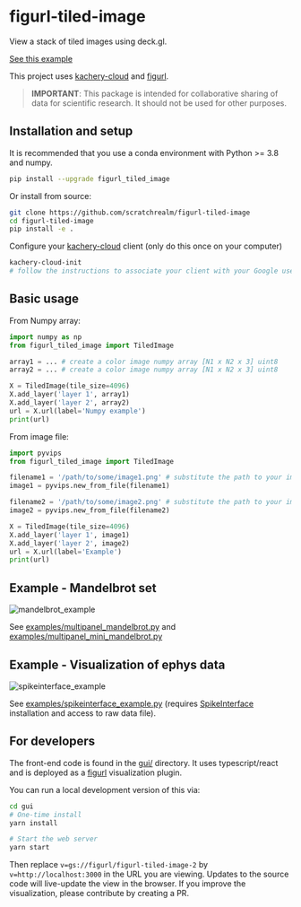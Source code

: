 # figurl-tiled-image

View a stack of tiled images using deck.gl.

[See this example](https://figurl.org/f?v=gs://figurl/figurl-tiled-image-2&d=ipfs://QmYDC6aw1dD3NLyvMjzhoZgXaU7XNMRScQ8NLLGS2gacM9&label=Mandelbrot%20tiled%20image)

This project uses [kachery-cloud](https://github.com/scratchrealm/kachery-cloud) and [figurl](https://github.com/scratchrealm/figurl2).

> **IMPORTANT**: This package is intended for collaborative sharing of data for scientific research. It should not be used for other purposes.

## Installation and setup

It is recommended that you use a conda environment with Python >= 3.8 and numpy.

```bash
pip install --upgrade figurl_tiled_image
```

Or install from source:

```bash
git clone https://github.com/scratchrealm/figurl-tiled-image
cd figurl-tiled-image
pip install -e .
```

Configure your [kachery-cloud](https://github.com/scratchrealm/kachery-cloud) client (only do this once on your computer)

```bash
kachery-cloud-init
# follow the instructions to associate your client with your Google user name on kachery-cloud
```

## Basic usage

From Numpy array:

```python
import numpy as np
from figurl_tiled_image import TiledImage

array1 = ... # create a color image numpy array [N1 x N2 x 3] uint8
array2 = ... # create a color image numpy array [N1 x N2 x 3] uint8

X = TiledImage(tile_size=4096)
X.add_layer('layer 1', array1)
X.add_layer('layer 2', array2)
url = X.url(label='Numpy example')
print(url)
```

From image file:

```python
import pyvips
from figurl_tiled_image import TiledImage

filename1 = '/path/to/some/image1.png' # substitute the path to your image
image1 = pyvips.new_from_file(filename1)

filename2 = '/path/to/some/image2.png' # substitute the path to your image
image2 = pyvips.new_from_file(filename2)

X = TiledImage(tile_size=4096)
X.add_layer('layer 1', image1)
X.add_layer('layer 2', image2)
url = X.url(label='Example')
print(url)
```

## Example - Mandelbrot set

![mandelbrot_example](https://user-images.githubusercontent.com/3679296/172877992-27787b2e-fe7e-4c13-bf53-1570f046d3e5.png)

See [examples/multipanel_mandelbrot.py](examples/multipanel_mandelbrot.py) and [examples/multipanel_mini_mandelbrot.py](examples/multipanel_mini_mandelbrot.py)

## Example - Visualization of ephys data

![spikeinterface_example](https://user-images.githubusercontent.com/3679296/172878049-a79739f2-b405-47e2-8817-20c20c90633f.png)

See [examples/spikeinterface_example.py](examples/spikeinterface_example.py) (requires [SpikeInterface](https://github.com/SpikeInterface/spikeinterface) installation and access to raw data file).

<!-- ## Example - High res. earth from NASA and NOAA

See [examples/high_res_earth_from_url.py](examples/high_res_earth_from_url.py)

[View resulting figURL - Earth](...) -->

## For developers

The front-end code is found in the [gui/](gui/) directory. It uses typescript/react and is deployed as a [figurl](https://github.com/scratchrealm/figurl2) visualization plugin.

You can run a local development version of this via:

```bash
cd gui
# One-time install
yarn install 

# Start the web server
yarn start
```

Then replace `v=gs://figurl/figurl-tiled-image-2` by `v=http://localhost:3000` in the URL you are viewing. Updates to the source code will live-update the view in the browser. If you improve the visualization, please contribute by creating a PR.
